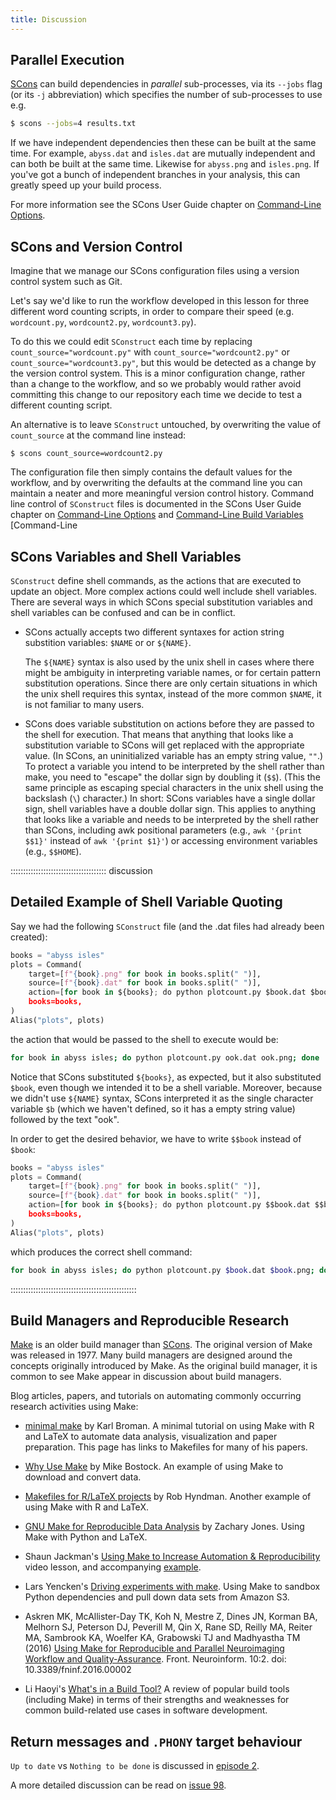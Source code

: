 ```yaml
---
title: Discussion
---
```


## Parallel Execution

[SCons](https://scons.org/) can build dependencies in *parallel* sub-processes, via its `--jobs`
flag (or its `-j` abbreviation) which specifies the number of sub-processes to
use e.g.

```bash
$ scons --jobs=4 results.txt
```

If we have independent dependencies then these can be built at the
same time. For example, `abyss.dat` and `isles.dat` are mutually
independent and can both be built at the same time. Likewise for
`abyss.png` and `isles.png`. If you've got a bunch of independent
branches in your analysis, this can greatly speed up your build
process.

For more information see the SCons User Guide chapter on [Command-Line
Options](https://scons.org/doc/production/HTML/scons-user.html#sect-command-line-options).

## SCons and Version Control

Imagine that we manage our SCons configuration files using a version control system such as Git.

Let's say we'd like to run the workflow developed in this lesson
for three different word counting scripts, in order to compare their
speed (e.g. `wordcount.py`, `wordcount2.py`, `wordcount3.py`).

To do this we could edit `SConstruct` each time by replacing
`count_source="wordcount.py"` with `count_source="wordcount2.py"` or
`count_source="wordcount3.py"`,
but this would be detected as a change by the version control system.
This is a minor configuration change, rather than a change to the
workflow, and so we probably would rather avoid committing this change
to our repository each time we decide to test a different counting script.

An alternative is to leave `SConstruct` untouched, by overwriting the value
of `count_source` at the command line instead:

```
$ scons count_source=wordcount2.py
```

The configuration file then simply contains the default values for the workflow, and by overwriting
the defaults at the command line you can maintain a neater and more meaningful version control
history. Command line control of `SConstruct` files is documented in the SCons User Guide chapter on
[Command-Line
Options](https://scons.org/doc/production/HTML/scons-user.html#sect-command-line-options) and
[Command-Line Build
Variables](https://scons.org/doc/production/HTML/scons-user.html#sect-command-line-variables)
[Command-Line

## SCons Variables and Shell Variables

`SConstruct` define shell commands, as the actions that are executed to update an object. More
complex actions could well include shell variables. There are several ways in which SCons special
substitution variables and shell variables can be confused and can be in conflict.

- SCons actually accepts two different syntaxes for action string substition variables: `$NAME` or or
  `${NAME}`.

  The `${NAME}` syntax is also used by the unix shell in cases where
  there might be ambiguity in interpreting variable names, or for
  certain pattern substitution operations.  Since there are only
  certain situations in which the unix shell requires this syntax,
  instead of the more common `$NAME`, it is not familiar to many users.

- SCons does variable substitution on actions before they are passed to
  the shell for execution. That means that anything that looks like a
  substitution variable to SCons will get replaced with the appropriate value. (In
  SCons, an uninitialized variable has an empty string value, `""`.) To protect a
  variable you intend to be interpreted by the shell rather than make,
  you need to "escape" the dollar sign by doubling it (`$$`). (This the
  same principle as escaping special characters in the unix shell
  using the backslash (`\`) character.) In
  short: SCons variables have a single dollar sign, shell variables
  have a double dollar sign. This applies to anything that looks like
  a variable and needs to be interpreted by the shell rather than
  SCons, including awk positional parameters (e.g., `awk '{print $$1}'`
  instead of `awk '{print $1}'`) or accessing environment variables
  (e.g., `$$HOME`).

::::::::::::::::::::::::::::::::::::::  discussion

## Detailed Example of Shell Variable Quoting

Say we had the following `SConstruct` file (and the .dat files had already
been created):

```python
books = "abyss isles"
plots = Command(
    target=[f"{book}.png" for book in books.split(" ")],
    source=[f"{book}.dat" for book in books.split(" ")],
    action=[for book in ${books}; do python plotcount.py $book.dat $book.png; done"],
    books=books,
)
Alias("plots", plots)
```

the action that would be passed to the shell to execute would be:

```bash
for book in abyss isles; do python plotcount.py ook.dat ook.png; done
```

Notice that SCons substituted `${books}`, as expected, but it also
substituted `$book`, even though we intended it to be a shell variable.
Moreover, because we didn't use `${NAME}` syntax, SCons
interpreted it as the single character variable `$b` (which we haven't
defined, so it has a empty string value) followed by the text "ook".

In order to get the desired behavior, we have to write `$$book` instead
of `$book`:

```python
books = "abyss isles"
plots = Command(
    target=[f"{book}.png" for book in books.split(" ")],
    source=[f"{book}.dat" for book in books.split(" ")],
    action=[for book in ${books}; do python plotcount.py $$book.dat $$book.png; done"],
    books=books,
)
Alias("plots", plots)
```

which produces the correct shell command:

```bash
for book in abyss isles; do python plotcount.py $book.dat $book.png; done
```

::::::::::::::::::::::::::::::::::::::::::::::::::

## Build Managers and Reproducible Research

[Make](https://www.gnu.org/software/make/) is an older build manager than
[SCons](https://scons.org/). The original version of Make was released in 1977. Many build managers
are designed around the concepts originally introduced by Make. As the original build manager, it is
common to see Make appear in discussion about build managers.

Blog articles, papers, and tutorials on automating commonly
occurring research activities using Make:

- [minimal make][minimal-make] by Karl Broman. A minimal tutorial on
  using Make with R and LaTeX to automate data analysis, visualization
  and paper preparation. This page has links to Makefiles for many of
  his papers.

- [Why Use Make][why-use-make] by Mike Bostock. An example of using
  Make to download and convert data.

- [Makefiles for R/LaTeX projects][makefiles-for-r-latex] by Rob
  Hyndman. Another example of using Make with R and LaTeX.

- [GNU Make for Reproducible Data Analysis][make-reproducible-research]
  by Zachary Jones. Using Make with Python and LaTeX.

- Shaun Jackman's [Using Make to Increase Automation \&
  Reproducibility][increase-automation] video lesson, and accompanying
  [example][increase-automation-example].

- Lars Yencken's [Driving experiments with
  make][driving-experiments]. Using Make to sandbox Python
  dependencies and pull down data sets from Amazon S3.

- Askren MK, McAllister-Day TK, Koh N, Mestre Z, Dines JN, Korman BA,
  Melhorn SJ, Peterson DJ, Peverill M, Qin X, Rane SD, Reilly MA,
  Reiter MA, Sambrook KA, Woelfer KA, Grabowski TJ and Madhyastha TM
  (2016) [Using Make for Reproducible and Parallel Neuroimaging
  Workflow and
  Quality-Assurance][make-neuroscience]. Front. Neuroinform. 10:2. doi:
  10\.3389/fninf.2016.00002

- Li Haoyi's [What's in a Build Tool?][whats-a-build-tool] A review of
  popular build tools (including Make) in terms of their strengths and
  weaknesses for common build-related use cases in software
  development.

## Return messages and `.PHONY` target behaviour

`Up to date` vs `Nothing to be done` is discussed in
[episode 2](../episodes/02-makefiles.md).

A more detailed discussion can be read on
[issue 98](https://github.com/swcarpentry/make-novice/issues/98#issuecomment-307361751).

[gnu-make-parallel]: https://www.gnu.org/software/make/manual/html_node/Parallel.html
[makefile-variable]: https://stackoverflow.com/questions/448910/makefile-variable-assignment
[gnu-make-variables]: https://www.gnu.org/software/make/manual/html_node/Flavors.html#Flavors
[minimal-make]: https://kbroman.org/minimal_make/
[why-use-make]: https://bost.ocks.org/mike/make/
[makefiles-for-r-latex]: https://robjhyndman.com/hyndsight/makefiles/
[make-reproducible-research]: https://zmjones.com/make/
[increase-automation]: https://www.youtube.com/watch?v=_F5f0qi-aEc
[increase-automation-example]: https://github.com/sjackman/makefile-example
[driving-experiments]: https://lifesum.github.io/posts/2016/01/14/make-experiments/
[make-neuroscience]: https://journal.frontiersin.org/article/10.3389/fninf.2016.00002/full
[whats-a-build-tool]: https://www.lihaoyi.com/post/WhatsinaBuildTool.html
